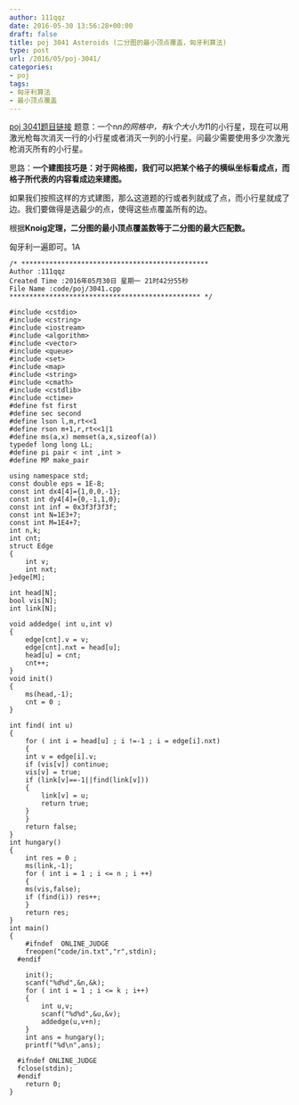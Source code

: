 ```yaml
---
author: 111qqz
date: 2016-05-30 13:56:28+00:00
draft: false
title: poj 3041 Asteroids (二分图的最小顶点覆盖，匈牙利算法)
type: post
url: /2016/05/poj-3041/
categories:
- poj
tags:
- 匈牙利算法
- 最小顶点覆盖
---
```


[poj 3041题目链接](http://poj.org/problem?id=3041)
题意：一个n*n的网格中，有k个大小为1*1的小行星，现在可以用激光枪每次消灭一行的小行星或者消灭一列的小行星。问最少需要使用多少次激光枪消灭所有的小行星。

思路：**一个建图技巧是：对于网格图，我们可以把某个格子的横纵坐标看成点，而格子所代表的内容看成边来建图。**

如果我们按照这样的方式建图，那么这道题的行或者列就成了点，而小行星就成了边。我们要做得是选最少的点，使得这些点覆盖所有的边。

根据**Knoig定理，二分图的最小顶点覆盖数等于二分图的最大匹配数。**

匈牙利一遍即可。1A



 

    
    /* ***********************************************
    Author :111qqz
    Created Time :2016年05月30日 星期一 21时42分55秒
    File Name :code/poj/3041.cpp
    ************************************************ */
    
    #include <cstdio>
    #include <cstring>
    #include <iostream>
    #include <algorithm>
    #include <vector>
    #include <queue>
    #include <set>
    #include <map>
    #include <string>
    #include <cmath>
    #include <cstdlib>
    #include <ctime>
    #define fst first
    #define sec second
    #define lson l,m,rt<<1
    #define rson m+1,r,rt<<1|1
    #define ms(a,x) memset(a,x,sizeof(a))
    typedef long long LL;
    #define pi pair < int ,int >
    #define MP make_pair
    
    using namespace std;
    const double eps = 1E-8;
    const int dx4[4]={1,0,0,-1};
    const int dy4[4]={0,-1,1,0};
    const int inf = 0x3f3f3f3f;
    const int N=1E3+7;
    const int M=1E4+7;
    int n,k;
    int cnt;
    struct Edge
    {
        int v;
        int nxt;
    }edge[M];
    
    int head[N];
    bool vis[N];
    int link[N];
    
    void addedge( int u,int v)
    {
        edge[cnt].v = v;
        edge[cnt].nxt = head[u];
        head[u] = cnt;
        cnt++;
    }
    void init()
    {
        ms(head,-1);
        cnt = 0 ;
    }
    
    int find( int u)
    {
        for ( int i = head[u] ; i !=-1 ; i = edge[i].nxt)
        {
    	int v = edge[i].v;
    	if (vis[v]) continue;
    	vis[v] = true;
    	if (link[v]==-1||find(link[v]))
    	{
    	    link[v] = u;
    	    return true;
    	}
        }
        return false;
    }
    int hungary()
    {
        int res = 0 ;
        ms(link,-1);
        for ( int i = 1 ; i <= n ; i ++)
        {
    	ms(vis,false);
    	if (find(i)) res++;
        }
        return res;
    }
    int main()
    {
    	#ifndef  ONLINE_JUDGE 
    	freopen("code/in.txt","r",stdin);
      #endif
    
    	init();
    	scanf("%d%d",&n,&k);
    	for ( int i = 1 ; i <= k ; i++)
    	{
    	    int u,v;
    	    scanf("%d%d",&u,&v);
    	    addedge(u,v+n);
    	}
    	int ans = hungary();
    	printf("%d\n",ans);
    
      #ifndef ONLINE_JUDGE  
      fclose(stdin);
      #endif
        return 0;
    }
    



